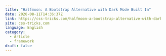 ```yaml
---
title: "Halfmoon: A Bootstrap Alternative with Dark Mode Built In"
date: 2020-08-11T14:36:37Z
link: https://css-tricks.com/halfmoon-a-bootstrap-alternative-with-dark-mode-built-in/?utm_medium=RSS&utm_source=news.12bit.vn
site: css-tricks.com
language: English
category:
  - Article
  - framework
draft: false
---
```

